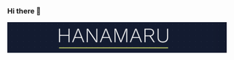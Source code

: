 ### Hi there 👋

![](https://github.com/daisukehanamura/daisukehanamura/blob/main/MyLogo.png?raw=true)
